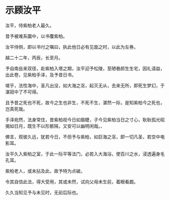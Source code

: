 # 示顾汝平

汝平，侍紫柏老人最久。

昔予被难系圜中，以书覆紫柏。

汝平侍侧，即以书付之嘱曰，执此他日必有见面之时，以此为左券。

越二十二年，丙辰，长至月。

予自南岳来双径，赴紫柏入塔之期，汝平迎予松陵，至陋巷颜生生宅，因礼请益，出此卷，见紫柏手泽，及予昔日书。

嗟乎，法性海中，圣凡出没，如大海之沤，起灭无从，去来无所，即死生梦幻，于湛寂中了不可得。

且予昔之死也不死，故今之生也非生，不死不生，湛然一际，是知紫柏今之死也，岂真死哉。

手泽宛然，法身常住，昔紫柏视今日如眉睫，子今见紫柏当日之寸心，耿耿孤光昭揭如日月，既生不以形骸隔，又安可以幽明闲哉。、

佛言，观彼久远，犹若今日，不但予与紫柏，如巨海之沤，即一切凡圣，若空中电影耳。

汝平久入紫柏之室，于此一际平等法门，必若入大海浴，使百川之水，浸透遍身毛孔耳。

紫柏老人，或未拈及此，故予特为点破。

令其自信此法，得大受用，其或未然，试向父母未生前，着眼看觑。

久久当知见予与未见时，无前后际也。